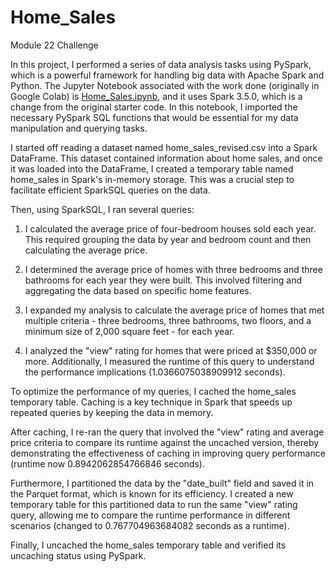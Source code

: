 # Home_Sales
Module 22 Challenge

In this project, I performed a series of data analysis tasks using PySpark, which is a powerful framework for handling big data with Apache Spark and Python. The Jupyter Notebook associated with the work done (originally in Google Colab) is [Home_Sales.ipynb](https://github.com/aliciahlavac/Home_Sales/blob/main/Home_Sales.ipynb), and it uses Spark 3.5.0, which is a change from the original starter code.  In this notebook, I imported the necessary PySpark SQL functions that would be essential for my data manipulation and querying tasks.

I started off reading a dataset named home_sales_revised.csv into a Spark DataFrame. This dataset contained information about home sales, and once it was loaded into the DataFrame, I created a temporary table named home_sales in Spark's in-memory storage. This was a crucial step to facilitate efficient SparkSQL queries on the data.

Then, using SparkSQL, I ran several queries:

1. I calculated the average price of four-bedroom houses sold each year. This required grouping the data by year and bedroom count and then calculating the average price.

2. I determined the average price of homes with three bedrooms and three bathrooms for each year they were built. This involved filtering and aggregating the data based on specific home features.

3. I expanded my analysis to calculate the average price of homes that met multiple criteria - three bedrooms, three bathrooms, two floors, and a minimum size of 2,000 square feet - for each year.

4. I analyzed the "view" rating for homes that were priced at $350,000 or more. Additionally, I measured the runtime of this query to understand the performance implications (1.0366075038909912 seconds).

To optimize the performance of my queries, I cached the home_sales temporary table. Caching is a key technique in Spark that speeds up repeated queries by keeping the data in memory.

After caching, I re-ran the query that involved the "view" rating and average price criteria to compare its runtime against the uncached version, thereby demonstrating the effectiveness of caching in improving query performance (runtime now 0.8942062854766846 seconds).

Furthermore, I partitioned the data by the "date_built" field and saved it in the Parquet format, which is known for its efficiency. I created a new temporary table for this partitioned data to run the same "view" rating query, allowing me to compare the runtime performance in different scenarios (changed to 0.767704963684082 seconds as a runtime).

Finally, I uncached the home_sales temporary table and verified its uncaching status using PySpark. 
